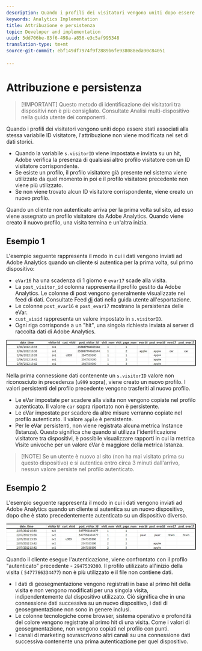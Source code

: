 ```yaml
---
description: Quando i profili dei visitatori vengono uniti dopo essere stati associati alla stessa variabile ID visitatore, l'attribuzione non viene modificata nel set di dati storici.
keywords: Analytics Implementation
title: Attribuzione e persistenza
topic: Developer and implementation
uuid: 5dd706be-83f6-498a-a856-e3c5af995348
translation-type: tm+mt
source-git-commit: ebf149df7974f9f2889b6fe938088eda90c84051

---
```



# Attribuzione e persistenza

> [!IMPORTANT] Questo metodo di identificazione dei visitatori tra dispositivi non è più consigliato. Consultate Analisi [](/help/components/cda/cda-home.md) multi-dispositivo nella guida utente dei componenti.

Quando i profili dei visitatori vengono uniti dopo essere stati associati alla stessa variabile ID visitatore, l&#39;attribuzione non viene modificata nel set di dati storici.

* Quando la variabile `s.visitorID` viene impostata e inviata su un hit, Adobe verifica la presenza di qualsiasi altro profilo visitatore con un ID visitatore corrispondente.
* Se esiste un profilo, il profilo visitatore già presente nel sistema viene utilizzato da quel momento in poi e il profilo visitatore precedente non viene più utilizzato.
* Se non viene trovato alcun ID visitatore corrispondente, viene creato un nuovo profilo.

Quando un cliente non autenticato arriva per la prima volta sul sito, ad esso viene assegnato un profilo visitatore da Adobe Analytics. Quando viene creato il nuovo profilo, una visita termina e un&#39;altra inizia.

## Esempio 1

L&#39;esempio seguente rappresenta il modo in cui i dati vengono inviati ad Adobe Analytics quando un cliente si autentica per la prima volta, sul primo dispositivo:

* `eVar16` ha una scadenza di 1 giorno e `evar17` scade alla visita.
* La `post_visitor_id` colonna rappresenta il profilo gestito da Adobe Analytics. Le colonne di post vengono generalmente visualizzate nei feed di dati. Consultate Feed [di](/help/export/analytics-data-feed/data-feed-overview.md) dati nella guida utente all&#39;esportazione.
* Le colonne `post_evar16` e `post_evar17` mostrano la persistenza delle eVar.
* `cust_visid` rappresenta un valore impostato in `s.visitorID`.
* Ogni riga corrisponde a un &quot;hit&quot;, una singola richiesta inviata ai server di raccolta dati di Adobe Analytics.

![Esempio 1 tra dispositivi](assets/xdevice_first.jpg)

Nella prima connessione dati contenente un `s.visitorID` valore non riconosciuto in precedenza (`u999` sopra), viene creato un nuovo profilo. I valori persistenti del profilo precedente vengono trasferiti al nuovo profilo.

* Le eVar impostate per scadere alla visita non vengono copiate nel profilo autenticato. Il valore `car` sopra riportato non è persistente.
* Le eVar impostate per scadere da altre misure verranno copiate nel profilo autenticato. Il valore `apple` è persistente.
* Per le eVar persistenti, non viene registrata alcuna metrica Instance (Istanza). Questo significa che quando si utilizza l&#39;identificazione visitatore tra dispositivi, è possibile visualizzare rapporti in cui la metrica Visite univoche per un valore eVar è maggiore della metrica Istanza.

> [!NOTE] Se un utente è nuovo al sito (non ha mai visitato prima su questo dispositivo) e si autentica entro circa 3 minuti dall&#39;arrivo, nessun valore persiste nel profilo autenticato.

## Esempio 2

L&#39;esempio seguente rappresenta il modo in cui i dati vengono inviati ad Adobe Analytics quando un cliente si autentica su un nuovo dispositivo, dopo che è stato precedentemente autenticato su un dispositivo diverso.

![Esempio cross-device 2](assets/xdevice-subsequent.jpg)

Quando il cliente esegue l&#39;autenticazione, viene confrontato con il profilo &quot;autenticato&quot; precedente - `2947539300`. Il profilo utilizzato all&#39;inizio della visita ( `5477766334477`) non è più utilizzato e il file non contiene dati.

* I dati di geosegmentazione vengono registrati in base al primo hit della visita e non vengono modificati per una singola visita, indipendentemente dal dispositivo utilizzato. Ciò significa che in una connessione dati successiva su un nuovo dispositivo, i dati di geosegmentazione non sono in genere inclusi.
* Le colonne tecnologiche come browser, sistema operativo e profondità del colore vengono registrate al primo hit di una visita. Come i valori di geosegmentazione, non vengono copiati nel profilo con punti.
* I canali di marketing sovrascrivono altri canali su una connessione dati successiva contenente una prima autenticazione per quel dispositivo.
